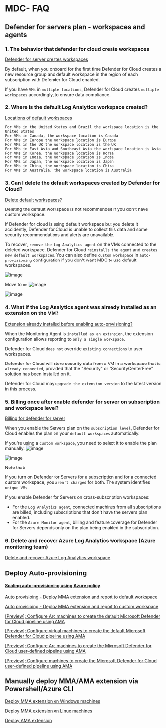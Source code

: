 # MDC- FAQ
## Defender for servers plan - workspaces and agents
### 1. The behavior that defender for cloud create workspaces
[Defender for server creates workspaces](https://learn.microsoft.com/en-us/azure/defender-for-cloud/plan-defender-for-servers-data-workspace#default-workspace)

By default, when you onboard for the first time Defender for Cloud creates a new resource group and default workspace in the region of each subscription with Defender for Cloud enabled.

If you have `VMs` in `multiple locations`, Defender for Cloud creates `multiple workspaces` accordingly, to ensure data compliance.

### 2. Where is the default Log Analytics workspace created?
[Locations of default workspaces](https://learn.microsoft.com/en-us/azure/defender-for-cloud/faq-data-collection-agents#where-is-the-default-log-analytics-workspace-created-)
```
For VMs in the United States and Brazil the workspace location is the United States
For VMs in Canada, the workspace location is Canada
For VMs in Europe the workspace location is Europe
For VMs in the UK the workspace location is the UK
For VMs in East Asia and Southeast Asia the workspace location is Asia
For VMs in Korea, the workspace location is Korea
For VMs in India, the workspace location is India
For VMs in Japan, the workspace location is Japan
For VMs in China, the workspace location is China
For VMs in Australia, the workspace location is Australia
```

### 3. Can I delete the default workspaces created by Defender for Cloud?
[Delete default workspaces?](https://learn.microsoft.com/en-us/azure/defender-for-cloud/faq-data-collection-agents#can-i-delete-the-default-workspaces-created-by-defender-for-cloud-)

Deleting the default workspace is not recommended if you don't have custom workspace. 

If Defender for cloud is using default workspace but you delete it accidently, Defender for Cloud is unable to collect this data and some security recommendations and alerts are unavailable.

To recover, `remove the Log Analytics agent` on the VMs connected to the deleted workspace. Defender for Cloud `reinstalls the agent` and `creates new default workspaces`. You can also define `custom workspace` in `auto-provisioning` configuration if you don't want MDC to use default workspaces.

![image](https://user-images.githubusercontent.com/96930989/211142697-18ee00ae-5b1d-4668-b95b-068658c6aff0.png)

Move to `on`
![image](https://user-images.githubusercontent.com/96930989/211142730-62f233c4-17c4-4d43-afb2-e63964701883.png)

![image](https://user-images.githubusercontent.com/96930989/211142677-6fef576e-cb30-4106-b20a-62ef814f1384.png)


### 4. What if the Log Analytics agent was already installed as an extension on the VM?
[Extension already installed before enabling auto-provisioning?](https://learn.microsoft.com/en-us/azure/defender-for-cloud/faq-data-collection-agents#what-if-the-log-analytics-agent-was-already-installed-as-an-extension-on-the-vm-)

When the Monitoring Agent is `installed as an extension`, the extension configuration allows reporting to `only a single workspace`. 

Defender for Cloud `does not` override `existing connections` to user workspaces. 

Defender for Cloud will store security data from a VM in a workspace that is `already connected`, provided that the "Security" or "SecurityCenterFree" solution has been installed on it. 

Defender for Cloud may `upgrade the extension version` to the latest version in this process.

### 5. Billing once after enable defender for server on subscription and workspace level?
[Billing for defender for server](https://learn.microsoft.com/en-us/azure/defender-for-cloud/faq-defender-for-servers#do-i-need-to-enable-on-the-subscription-and-workspace-)

When you enable the Servers plan on the `subscription level`, Defender for Cloud enables the plan on your `default workspaces` automatically. 

If you're using a `custom workspace`, you need to select it to enable the plan manually. 
![image](https://user-images.githubusercontent.com/96930989/211142147-1d9f5d8c-4bd8-4ba5-bd9f-37c065e20fe1.png)

![image](https://user-images.githubusercontent.com/96930989/211142168-0fddb5ae-3321-4a2a-98ad-1475cc4ce73b.png)

Note that:

If you turn on Defender for Servers for a subscription and for a connected custom workspace, you `aren't charged` for both. The system identifies `unique VMs`.

If you enable Defender for Servers on cross-subscription workspaces:
* For the `Log Analytics agent`, connected machines from all subscriptions are billed, including subscriptions that don't have the servers plan enabled.
* For the `Azure Monitor agent`, billing and feature coverage for Defender for Servers depends only on the plan being enabled in the subscription.

### 6. Delete and recover Azure Log Analytics workspace (Azure monitoring team)
[Delete and recover Azure Log Analytics workspace](https://learn.microsoft.com/en-us/azure/azure-monitor/logs/delete-workspace)

## Deploy Auto-provisioning 

#### [Scaling auto-provisioning using Azure policy](https://learn.microsoft.com/en-us/azure/defender-for-cloud/plan-defender-for-servers-scale#scaling-auto-provisioning)

[Auto provisioing - Deploy MMA extension and report to default workspace](https://portal.azure.com/#view/Microsoft_Azure_Policy/PolicyDetailBlade/definitionId/%2Fproviders%2FMicrosoft.Authorization%2FpolicyDefinitions%2F6df2fee6-a9ed-4fef-bced-e13be1b25f1c)

[Auto provisioing - Deploy MMA extension and report to custom workspace](https://portal.azure.com/#view/Microsoft_Azure_Policy/PolicyDetailBlade/definitionId/%2Fproviders%2FMicrosoft.Authorization%2FpolicyDefinitions%2F8e7da0a5-0a0e-4bbc-bfc0-7773c018b616)

[[Preview]: Configure Arc machines to create the default Microsoft Defender for Cloud pipeline using AMA](https://portal.azure.com/#view/Microsoft_Azure_Policy/PolicyDetailBlade/definitionId/%2Fproviders%2FMicrosoft.Authorization%2FpolicyDefinitions%2F3b1a8e0a-b2e1-48be-9365-28be2fbef550)

[[Preview]: Configure virtual machines to create the default Microsoft Defender for Cloud pipeline using AMA](https://portal.azure.com/#view/Microsoft_Azure_Policy/PolicyDetailBlade/definitionId/%2Fproviders%2FMicrosoft.Authorization%2FpolicyDefinitions%2F8b5ad9ab-3d44-4a6e-9ac3-75b04ea5fd28)

[[Preview]: Configure Arc machines to create the Microsoft Defender for Cloud user-defined pipeline using AMA](https://portal.azure.com/#view/Microsoft_Azure_Policy/PolicyDetailBlade/definitionId/%2Fproviders%2FMicrosoft.Authorization%2FpolicyDefinitions%2Faba46665-c3a7-4319-ace1-a0282deebac2)

[[Preview]: Configure machines to create the Microsoft Defender for Cloud user-defined pipeline using AMA](https://portal.azure.com/#view/Microsoft_Azure_Policy/PolicyDetailBlade/definitionId/%2Fproviders%2FMicrosoft.Authorization%2FpolicyDefinitions%2Fc15c5978-ab6e-4599-a1c3-90a7918f5371)

## Manually deploy MMA/AMA extension via Powershell/Azure CLI
[Deploy MMA extension on Windows machines](https://learn.microsoft.com/en-us/azure/virtual-machines/extensions/oms-windows?toc=%2Fazure%2Fazure-monitor%2Ftoc.json#powershell-deployment)

[Deploy MMA extension on Linux machines](https://learn.microsoft.com/en-us/azure/virtual-machines/extensions/oms-linux?toc=%2Fazure%2Fazure-monitor%2Ftoc.json#azure-cli-deployment)

[Deploy AMA extension](https://learn.microsoft.com/en-us/azure/azure-monitor/agents/azure-monitor-agent-manage?tabs=azure-powershell#install)
